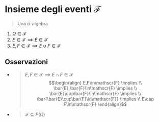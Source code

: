 # Insieme degli eventi $\mathscr{F}$
> Una $\sigma$-algebra

1. $\Omega\in\mathscr{F}$
2. $E\in\mathscr{F} \implies \bar{E}\in\mathscr{F}$
3. $E,F\in\mathscr{F} \implies E\cup F\in\mathscr{F}$
## Osservazioni
- > $E,F\in\mathscr{F} \implies E\cap F\in\mathscr{F}$
  $$\begin{align}
  E,F\in\mathscr{F} \implies \\
  \bar{E},\bar{F}\in\mathscr{F} \implies \\
  \bar{E}\cup\bar{F}\in\mathscr{F} \implies \\
  \bar{\bar{E}\cup\bar{F}\in\mathscr{F}} \implies \\
  E\cap F\in\mathscr{F}
  \end{align}$$
- > $\mathscr{F}\subseteq P(\Omega)$